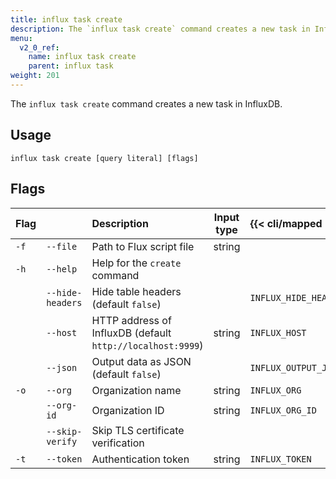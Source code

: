 ```yaml
---
title: influx task create
description: The `influx task create` command creates a new task in InfluxDB.
menu:
  v2_0_ref:
    name: influx task create
    parent: influx task
weight: 201
---
```


The `influx task create` command creates a new task in InfluxDB.

## Usage
```
influx task create [query literal] [flags]
```

## Flags
| Flag |                  | Description                                                | Input type | {{< cli/mapped >}}    |
|:---- |:---              |:-----------                                                |:----------:|:--------------------- |
| `-f` | `--file`         | Path to Flux script file                                   | string     |                       |
| `-h` | `--help`         | Help for the `create` command                              |            |                       |
|      | `--hide-headers` | Hide table headers (default `false`)                       |            | `INFLUX_HIDE_HEADERS` |
|      | `--host`         | HTTP address of InfluxDB (default `http://localhost:9999`) | string     | `INFLUX_HOST`         |
|      | `--json`         | Output data as JSON (default `false`)                      |            | `INFLUX_OUTPUT_JSON`  |
| `-o` | `--org`          | Organization name                                          | string     | `INFLUX_ORG`          |
|      | `--org-id`       | Organization ID                                            | string     | `INFLUX_ORG_ID`       |
|      | `--skip-verify`  | Skip TLS certificate verification                          |            |                       |
| `-t` | `--token`        | Authentication token                                       | string     | `INFLUX_TOKEN`        |
